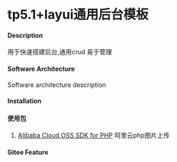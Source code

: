 # tp5.1+layui通用后台模板

#### Description
用于快速搭建后台,通用crud 易于管理

#### Software Architecture
Software architecture description

#### Installation



#### 使用包
1. [Alibaba Cloud OSS SDK for PHP](https://github.com/aliyun/aliyun-oss-php-sdk) 阿里云php图片上传



#### Gitee Feature

